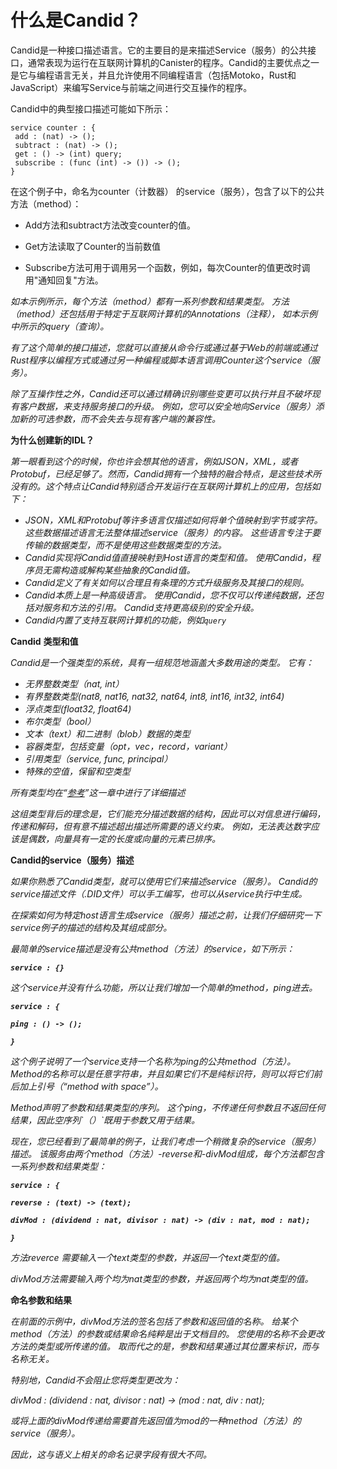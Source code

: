 # 什么是Candid？

Candid是一种接口描述语言。它的主要目的是来描述Service（服务）的公共接口，通常表现为运行在互联网计算机的Canister的程序。Candid的主要优点之一是它与编程语言无关，并且允许使用不同编程语言（包括Motoko，Rust和JavaScript）来编写Service与前端之间进行交互操作的程序。

Candid中的典型接口描述可能如下所示：

```text
service counter : {
 add : (nat) -> ();
 subtract : (nat) -> ();
 get : () -> (int) query;
 subscribe : (func (int) -> ()) -> ();
}
```

在这个例子中，命名为counter（计数器） 的service（服务），包含了以下的公共方法（method）：

- Add方法和subtract方法改变counter的值。

- Get方法读取了Counter的当前数值

- Subscribe方法可用于调用另一个函数，例如，每次Counter的值更改时调用"通知回复"方法。

_如本示例所示，每个方法（method）都有一系列参数和结果类型。 方法（method）还包括用于特定于互联网计算机的Annotations（注释）， 如本示例中所示的query（查询）。_

_有了这个简单的接口描述，您就可以直接从命令行或通过基于Web的前端或通过Rust程序以编程方式或通过另一种编程或脚本语言调用Counter这个service（服务）。_

_除了互操作性之外，Candid还可以通过精确识别哪些变更可以执行并且不破坏现有客户数据，来支持服务接口的升级。 例如，您可以安全地向Service（服务）添加新的可选参数，而不会失去与现有客户端的兼容性。_

**为什么创建新的IDL？**

_第一眼看到这个的时候，你也许会想其他的语言，例如JSON，XML，或者Protobuf，已经足够了。然而，Candid拥有一个独特的融合特点，是这些技术所没有的。这个特点让Candid特别适合开发运行在互联网计算机上的应用，包括如下：_

*   _JSON，XML和Protobuf等许多语言仅描述如何将单个值映射到字节或字符。这些数据描述语言无法整体描述service（服务）的内容。 这些语言专注于要传输的数据类型，而不是使用这些数据类型的方法。_
*  _Candid实现将Candid值直接映射到Host语言的类型和值。 使用Candid，程序员无需构造或解构某些抽象的Candid值。_
*  _Candid定义了有关如何以合理且有条理的方式升级服务及其接口的规则。_
*  _Candid本质上是一种高级语言。 使用Candid，您不仅可以传递纯数据，还包括对服务和方法的引用。 Candid支持更高级别的安全升级。_
* _Candid内置了支持互联网计算机的功能，例如`query`_ 

**Candid** **类型和值**

_Candid是一个强类型的系统，具有一组规范地涵盖大多数用途的类型。 它有：_

* _无界整数类型（nat, int）_
* _有界整数类型\(nat8, nat16, nat32, nat64, int8, int16, int32, int64\)_
* _浮点类型\(float32, float64\)_
* _布尔类型（bool）_
* _文本（text）和二进制（blob）数据的类型_
* _容器类型，包括变量（opt，vec，record，variant）_
* _引用类型（service, func, principal）_
* _特殊的空值，保留和空类型_

_所有类型均在“_[_参考_](can-kao.md)_”这一章中进行了详细描述_

_这组类型背后的理念是，它们能充分描述数据的结构，因此可以对信息进行编码，传递和解码，但有意不描述超出描述所需要的语义约束。 例如，无法表达数字应该是偶数，向量具有一定的长度或向量的元素已排序。_

**Candid的service（服务）描述**

_如果你熟悉了Candid类型，就可以使用它们来描述service（服务）。  Candid的service描述文件（.DID文件）可以手工编写，也可以从service执行中生成。_

_在探索如何为特定host语言生成service（服务）描述之前，让我们仔细研究一下service例子的描述的结构及其组成部分。_

_最简单的service描述是没有公共method（方法）的service，如下所示：_

_**`service : {}`**_

_这个service并没有什么功能，所以让我们增加一个简单的method，ping进去。_

_**`service : {`**_

  _**`ping : () -> ();`**_

_**`}`**_

_这个例子说明了一个service支持一个名称为ping的公共method（方法）。Method的名称可以是任意字符串，并且如果它们不是纯标识符，则可以将它们前后加上引号（“method with space”）。_

_Method声明了参数和结果类型的序列。 这个ping，不传递任何参数且不返回任何结果，因此空序列\`（）\`既用于参数又用于结果。_

_现在，您已经看到了最简单的例子，让我们考虑一个稍微复杂的service（服​​务）描述。 该服务由两个method（方法）-reverse和-divMod组成，每个方法都包含一系列参数和结果类型：_

_**`service : {`**_

  _**`reverse : (text) -> (text);`**_

  _**`divMod : (dividend : nat, divisor : nat) -> (div : nat, mod : nat);`**_

_**`}`**_

_方法reverce 需要输入一个text类型的参数，并返回一个text类型的值。_

_divMod方法需要输入两个均为nat类型的参数，并返回两个均为nat类型的值。_

**命名参数和结果**

_在前面的示例中，divMod方法的签名包括了参数和返回值的名称。 给某个method（方法）的参数或结果命名纯粹是出于文档目的。 您使用的名称不会更改方法的类型或所传递的值。 取而代之的是，参数和结果通过其位置来标识，而与名称无关。_

_特别地，Candid不会阻止您将类型更改为：_

  _divMod : \(dividend : nat, divisor : nat\) -&gt; \(mod : nat, div : nat\);_

_或将上面的divMod传递给需要首先返回值为mod的一种method（方法）的service（服务）。_

_因此，这与语义上相关的命名记录字段有很大不同。_

